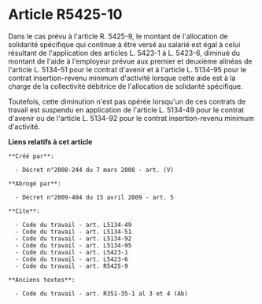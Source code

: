 # Article R5425-10

Dans le cas prévu à l'article R. 5425-9, le montant de l'allocation de solidarité spécifique qui continue à être versé au
salarié est égal à celui résultant de l'application des articles L. 5423-1 à L. 5423-6, diminué du montant de l'aide à
l'employeur prévue aux premier et deuxième alinéas de l'article L. 5134-51 pour le contrat d'avenir et à l'article L. 5134-95
pour le contrat insertion-revenu minimum d'activité lorsque cette aide est à la charge de la collectivité débitrice de
l'allocation de solidarité spécifique. 

Toutefois, cette diminution n'est pas opérée lorsqu'un de ces contrats de travail est suspendu en application de l'article L.
5134-49 pour le contrat d'avenir ou de l'article L. 5134-92 pour le contrat insertion-revenu minimum d'activité.

**Liens relatifs à cet article**

	**Créé par**:

	  - Décret n°2008-244 du 7 mars 2008 - art. (V)

	**Abrogé par**:

	  - Décret n°2009-404 du 15 avril 2009 - art. 5

	**Cite**:

	  - Code du travail - art. L5134-49
	  - Code du travail - art. L5134-51
	  - Code du travail - art. L5134-92
	  - Code du travail - art. L5134-95
	  - Code du travail - art. L5423-1
	  - Code du travail - art. L5423-6
	  - Code du travail - art. R5425-9

	**Anciens textes**:

	  - Code du travail - art. R351-35-1 al 3 et 4 (Ab)
